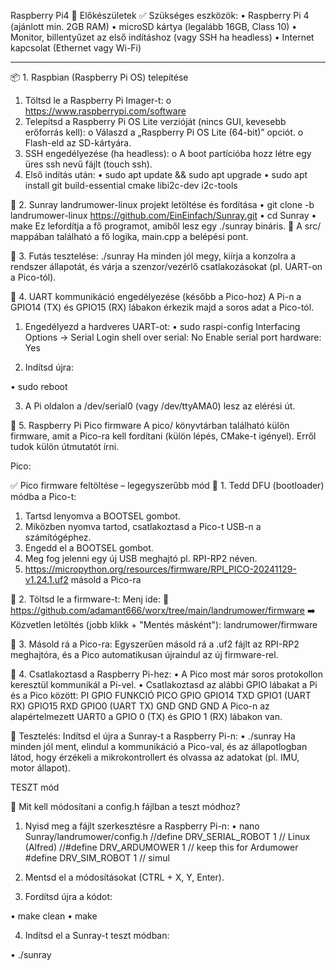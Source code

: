 Raspberry Pi4
🧰 Előkészületek
✅ Szükséges eszközök:
•	Raspberry Pi 4 (ajánlott min. 2GB RAM)
•	microSD kártya (legalább 16GB, Class 10)
•	Monitor, billentyűzet az első indításhoz (vagy SSH ha headless)
•	Internet kapcsolat (Ethernet vagy Wi-Fi)
________________________________________
📦 1. Raspbian (Raspberry Pi OS) telepítése
1.	Töltsd le a Raspberry Pi Imager-t:
o	https://www.raspberrypi.com/software
2.	Telepítsd a Raspberry Pi OS Lite verzióját (nincs GUI, kevesebb erőforrás kell):
o	Válaszd a „Raspberry Pi OS Lite (64-bit)” opciót.
o	Flash-eld az SD-kártyára.
3.	SSH engedélyezése (ha headless):
o	A boot partícióba hozz létre egy üres ssh nevű fájlt (touch ssh).
4.	Első indítás után:
•	sudo apt update && sudo apt upgrade
•	sudo apt install git build-essential cmake libi2c-dev i2c-tools

🧠 2. Sunray landrumower-linux projekt letöltése és fordítása
•	git clone -b landrumower-linux https://github.com/EinEinfach/Sunray.git
•	cd Sunray
•	make
Ez lefordítja a fő programot, amiből lesz egy ./sunray bináris.
📁 A src/ mappában található a fő logika, main.cpp a belépési pont.

🧪 3. Futás tesztelése:
./sunray
Ha minden jól megy, kiírja a konzolra a rendszer állapotát, és várja a szenzor/vezérlő csatlakozásokat (pl. UART-on a Pico-tól).

🔌 4. UART kommunikáció engedélyezése (később a Pico-hoz)
A Pi-n a GPIO14 (TX) és GPIO15 (RX) lábakon érkezik majd a soros adat a Pico-tól.
1.	Engedélyezd a hardveres UART-ot:
•	sudo raspi-config
Interfacing Options → Serial 
  		Login shell over serial: No 
  		Enable serial port hardware: Yes

2.	Indítsd újra:

•	sudo reboot

3.	A Pi oldalon a /dev/serial0 (vagy /dev/ttyAMA0) lesz az elérési út.

🧠 5. Raspberry Pi Pico firmware
A pico/ könyvtárban található külön firmware, amit a Pico-ra kell fordítani (külön lépés, CMake-t igényel). Erről tudok külön útmutatót írni.

Pico: 

✅ Pico firmware feltöltése – legegyszerűbb mód
🔌 1. Tedd DFU (bootloader) módba a Pico-t:
1.	Tartsd lenyomva a BOOTSEL gombot.
2.	Miközben nyomva tartod, csatlakoztasd a Pico-t USB-n a számítógéphez.
3.	Engedd el a BOOTSEL gombot.
4.	Meg fog jelenni egy új USB meghajtó pl. RPI-RP2 néven.
5.	https://micropython.org/resources/firmware/RPI_PICO-20241129-v1.24.1.uf2 másold a Pico-ra

📁 2. Töltsd le a firmware-t:
Menj ide:
📂 https://github.com/adamant666/worx/tree/main/landrumower/firmware
➡️ Közvetlen letöltés (jobb klikk + "Mentés másként"):
landrumower/firmware

💾 3. Másold rá a Pico-ra:
Egyszerűen másold rá a .uf2 fájlt az RPI-RP2 meghajtóra, és a Pico automatikusan újraindul az új firmware-rel.

🔁 4. Csatlakoztasd a Raspberry Pi-hez:
•	A Pico most már soros protokollon keresztül kommunikál a Pi-vel.
•	Csatlakoztasd az alábbi GPIO lábakat a Pi és a Pico között:
PI GPIO	FUNKCIÓ	PICO GPIO
GPIO14	TXD	GPIO1 (UART RX)
GPIO15	RXD	GPIO0 (UART TX)
GND	GND	GND
A Pico-n az alapértelmezett UART0 a GPIO 0 (TX) és GPIO 1 (RX) lábakon van.

🧪 Tesztelés:
Indítsd el újra a Sunray-t a Raspberry Pi-n:
•	./sunray
Ha minden jól ment, elindul a kommunikáció a Pico-val, és az állapotlogban látod, hogy érzékeli a mikrokontrollert és olvassa az adatokat (pl. IMU, motor állapot).

TESZT mód

📌 Mit kell módosítani a config.h fájlban a teszt módhoz?
1.	Nyisd meg a fájlt szerkesztésre a Raspberry Pi-n:
•	nano Sunray/landrumower/config.h
//define DRV_SERIAL_ROBOT  1     // Linux (Alfred)
//#define DRV_ARDUMOWER     1   // keep this for Ardumower
#define DRV_SIM_ROBOT     1   // simul
2.	Mentsd el a módosításokat (CTRL + X, Y, Enter).


3.	Fordítsd újra a kódot:

•	make clean
•	make

4.	Indítsd el a Sunray-t teszt módban:

•	./sunray



